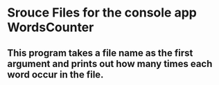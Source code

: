 # Srouce Files for the console app WordsCounter 
## This program takes a file name as the first argument and prints out how many times each word occur in the file.
